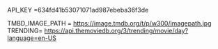 API_KEY =634fd41b53071071ad987ebeba36f3de

TMBD_IMAGE_PATH = https://image.tmdb.org/t/p/w300/imagepath.jpg
TRENDING= https://api.themoviedb.org/3/trending/movie/day?language=en-US